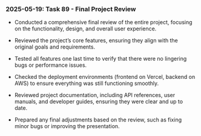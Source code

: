 ### 2025-05-19: Task 89 - Final Project Review

* Conducted a comprehensive final review of the entire project, focusing on the functionality, design, and overall user experience.

* Reviewed the project’s core features, ensuring they align with the original goals and requirements.

* Tested all features one last time to verify that there were no lingering bugs or performance issues.

* Checked the deployment environments (frontend on Vercel, backend on AWS) to ensure everything was still functioning smoothly.

* Reviewed project documentation, including API references, user manuals, and developer guides, ensuring they were clear and up to date.

* Prepared any final adjustments based on the review, such as fixing minor bugs or improving the presentation.

